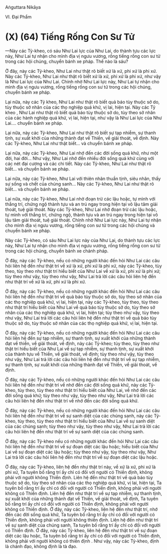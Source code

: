 Aṅguttara Nikāya

VI. Ðại Phẩm

# (X) (64) Tiếng Rống Con Sư Tử

—Này các Tỷ-kheo, có sáu Như Lai lực của Như Lai, do thành tựu các lực này, Như Lai tự nhận cho mình địa vị ngưu vương, rống tiếng rống con sư tử trong các hội chúng, chuyển bánh xe pháp. Thế nào là sáu?

Ở đây, này các Tỷ-kheo, Như Lai như thật rõ biết xứ là xứ, phi xứ là phi xứ. Này các Tỷ-kheo, Như Lai như thật rõ biết xứ là xứ, phi xứ là phi xứ, như vậy là Như Lai lực của Như Lai. Chính nhờ Như Lai lực này, Như Lai tự nhận cho mình địa vị ngưu vương, rống tiếng rống con sư tử trong các hội chúng, chuyển bánh xe pháp.

Lại nữa, này các Tỷ kheo, Như Lai như thật rõ biết quả báo tùy thuộc sở do, tùy thuộc sở nhân của các thọ nghiệp quá khứ, vị lai, hiện tại. Này các Tỷ kheo , Như Lai như thật rõ biết quả báo tùy thuộc sở do, tùy theo sở nhân của các hành nghiệp quá khứ, vị lai, hiện tại, như vậy là Như Lai lực của Như Lai.... chuyển bánh xe pháp.

Lại nữa, này các Tỷ-kheo, Như Lai như thật rõ biết sự tạp nhiễm, sự thanh tịnh, sự xuất khởi của những thành đạt về Thiền, về giải thoát, về định. Này các Tỷ-kheo, Như Lai như thật biết... và chuyển bánh xe pháp.

Lại nữa, này các Tỷ-kheo, Như Lai nhớ đến các đời sống quá khứ, như một đời, hai đời... Như vậy, Như Lai nhớ đến nhiều đời sống quá khứ cùng với các nét đại cương và các chi tiết. Này các Tỷ-kheo, Như Lai như thật rõ biết... và chuyển bánh xe pháp.

Lại nữa, này các Tỷ-kheo, Như Lai với thiên nhãn thuần tịnh, siêu nhân, thấy sự sống và chết của chúng sanh... Này các Tỷ-kheo, Như Lai như thật rõ biết... và chuyển bánh xe pháp.

Lại nữa, này các Tỷ-kheo, Như Lai nhờ đoạn trừ các lậu hoặc, tự mình với thắng trí, chứng ngộ thành tựu và an trú ngay trong hiện tại vô lậu tâm giải thoát, tuệ giải thoát. Này các Tỷ-kheo, Như Lai nhờ đoạn trừ các lậu hoặc, tự mình với thắng trí, chứng ngộ, thành tựu và an trú ngay trong hiện tại vô lậu tâm giải thoát, tuệ giải thoát. Chính nhờ Như Lai lực này, Như Lai tự nhận cho mình địa vị ngưu vương, rống tiếng con sư tử trong các hội chúng và chuyển bánh xe pháp.

Này các Tỷ-kheo, có sáu Như Lai lực này của Như Lai, do thành tựu các lực này, Như Lai tự nhận cho mình địa vị ngưu vương, rống tiếng rống con sư tử trong các hội chúng, chuyển bánh xe chánh pháp.

Ở đây, này các Tỷ-kheo, nếu có những người khác đến hỏi Như Lai các câu hỏi liên hệ đến như thật trí về xứ là xứ, phi xứ là phi xứ, này các Tỷ-kheo, tùy theo, tùy theo như thật trí hiểu biết của Như Lai về xứ là xứ, phi xứ là phi xứ; tùy theo như vậy, tùy theo như vậy, Như Lai trả lời các câu hỏi liên hệ đến như thật trí về xứ là xứ, phi xứ là phi xứ.

Ở đây, này các Tỷ-kheo, nếu có những người khác đến hỏi Như Lai các câu hỏi liên hệ đến như thật trí về quả báo tùy thuộc sở do, tùy theo sở nhân của các thọ nghiệp quá khứ, vị lai, hiện tại, này các Tỷ-kheo, tùy theo, tùy theo như thật trí hiểu biết của Như Lai về quả báo tùy thuộc sở do, tùy theo sở nhân của các thọ nghiệp quá khứ, vị lai, hiện tại; tùy theo như vậy, tùy theo như vậy, Như Lai trả lời các câu hỏi liên hệ đến như thật trí về quả báo tùy thuộc sở do, tùy thuộc sở nhân của các thọ nghiệp quá khứ, vị lai, hiện tại.

Ở đây, này các Tỷ-kheo, nếu có những người khác đến hỏi Như Lai các câu hỏi liên hệ đến sự tạp nhiễm, sự thanh tịnh, sự xuất khởi của những thành đạt về thiền, về giải thoát, về định, này các Tỷ-kheo; tùy theo, tùy theo như thật trí hiểu biết của Như Lai về sự tạp nhiễm, sự thanh tịnh, sự xuất khởi của thành tựu về Thiền, về giải thoát, về định; tùy theo như vậy, tùy theo như vậy, Như Lai trả lời các câu hỏi liên hệ đến như thật trí về sự tạp nhiễm, sự thanh tịnh, sự xuất khởi của những thành đạt về Thiền, về giải thoát, về định.

Ở đây, này các Tỷ-kheo, nếu có những người khác đến hỏi Như Lai các câu hỏi liên hệ đến như thật trí về nhớ đến các đời sống quá khứ, này các Tỷ-kheo, tùy theo, tùy theo như thật trí hiểu biết của Như Lai, về nhớ đến các đời sống quá khứ; tùy theo như vậy, tùy theo như vậy, Như Lai trả lời các câu hỏi liên hệ đến như thật trí về nhớ đến các đời sống quá khứ.

Ở đây, này các Tỷ-kheo, nếu có những người khác đến hỏi Như Lai các câu hỏi liên hệ đến như thật trí về sự sanh diệt của các chúng sanh, này các Tỷ-kheo, tùy theo, tùy theo như thật trí hiểu biết của Như Lai về sự sanh diệt của các chúng sanh; tùy theo như vậy, tùy theo như vậy, Như Lai trả lời các câu hỏi liên hệ đến như thật trí về sự sanh diệt của các chúng sanh.

Ở đây, này các Tỷ-kheo nếu có những người khác đến hỏi Như Lai các câu hỏi liên hệ đến như thật trí về sự đoạn diệt các lậu hoặc; hiểu biết của Như Lai về sự đoạn diệt các lậu hoặc; tùy theo như vậy, tùy theo như vậy, Như Lai trả lời các câu hỏi liên hệ đến như thật trí về sự đoạn diệt các lậu hoặc.

Ở đây, này các Tỷ-kheo, liên hệ đến như thật trí này, về xứ là xứ, phi xứ là phi xứ, Ta tuyên bố rằng trí ấy chỉ có đối với người có Thiền định, không phải với người không Thiền định. Liên hệ đến như thật trí về quả báo tùy thuộc sở do, tùy theo sở nhân của các thọ nghiệp quá khứ, vị lai, hiện tại, Ta tuyên bố rằng trí ấy chỉ có đối với người có Thiền định, không phải với người không có Thiền định. Liên hệ đến như thật trí về sự tạp nhiễm, sự thanh tịnh, sự xuất khởi của những thành đạt về Thiền, về giải thoát, về định, Ta tuyên bố rằng trí ấy chỉ có đối với người có Thiền định, không phải với người không có Thiền định. Ở đây, này các Tỷ-kheo, liên hệ đến như thật trí, nhớ đến các đời sống quá khứ, Ta tuyên bố rằng trí ấy chỉ có đối với người có Thiền định, không phải với người không thiền định. Liên hệ đến như thật trí về sự sanh diệt của chúng sanh, Ta tuyên bố rằng trí ấy chỉ có đối với người có Thiền định. Ở đây, này các Tỷ-kheo, liên hệ đến như thật trí về sự đoạn diệt các lậu hoặc, Ta tuyên bố rằng trí ấy chỉ có đối với người có Thiền định, không phải với người không có thiền định . Như vậy, này các Tỷ-kheo, định là chánh đạo, không định là tà đạo.

